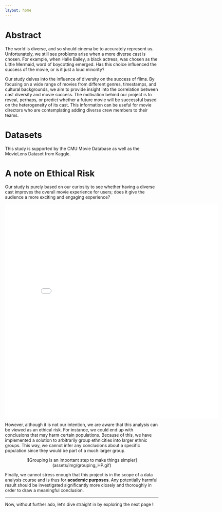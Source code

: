 ```yaml
---
layout: home
---
```


# Abstract

The world is diverse, and so should cinema be to accurately represent us. Unfortunately, we still see problems arise when a more diverse cast is chosen. For example, when Halle Bailey, a black actress, was chosen as the Little Mermaid, word of boycotting emerged. Has this choice influenced the success of the movie, or is it just a loud minority? 

Our study delves into the influence of diversity on the success of films. By focusing on a wide range of movies from different genres, timestamps, and cultural backgrounds, we aim to provide insight into the correlation between cast diversity and movie success. The motivation behind our project is to reveal, perhaps, or predict whether a future movie will be successful based on the heterogeneity of its cast. This information can be useful for movie directors who are contemplating adding diverse crew members to their teams.

# Datasets 

This study is supported by the CMU Movie Database as well as the MovieLens Dataset from Kaggle.

# A note on Ethical Risk

Our study is purely based on our curiosity to see whether having a diverse cast improves the overall movie experience for users; does it give the audience a more exciting and engaging experience?

<div style="text-align: center; margin: 0 auto;">
  <!-- Replace the following line with your actual graph code -->
  <iframe src="assets/plots/test_plot.html" width="700" height="700" frameborder="0" style="display: block; margin: 0 auto;"></iframe>
</div>

However, although it is not our intention, we are aware that this analysis can be viewed as an ethical risk. For instance, we could end up with conclusions that may harm certain populations. Because of this, we have implemented a solution to arbitrarily group ethnicities into larger ethnic groups. This way, we cannot infer any conclusions about a specific population since they would be part of a much larger group.

<div style="text-align: center; margin: 0 auto;">
  ![Grouping is an important step to make things simpler](assets/img/grouping_HP.gif)
</div>

Finally, we cannot stress enough that this project is in the scope of a data analysis course and is thus for **academic purposes**. Any potentially harmful result should be investigated significantly more closely and thoroughly in order to draw a meaningful conclusion.

---

Now, without further ado, let’s dive straight in by exploring the next page !
